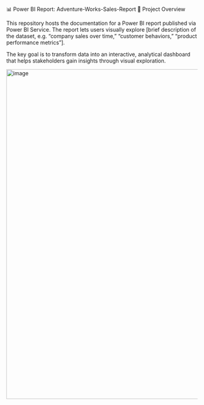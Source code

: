 📊 Power BI Report: Adventure-Works-Sales-Report
📌 Project Overview

This repository hosts the documentation for a Power BI report published via Power BI Service. The report lets users visually explore [brief description of the dataset, e.g. “company sales over time,” “customer behaviors,” “product performance metrics”].

The key goal is to transform data into an interactive, analytical dashboard that helps stakeholders gain insights through visual exploration.


<img width="1797" height="869" alt="image" src="https://github.com/user-attachments/assets/ddf4ede3-1827-45f0-9a2a-607c7bf94e41" />

